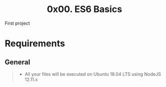 <center><h1>0x00. ES6 Basics</h1></center

### First project

# Requirements

## General

> - All your files will be executed on Ubuntu 18.04 LTS using NodeJS 12.11.x
